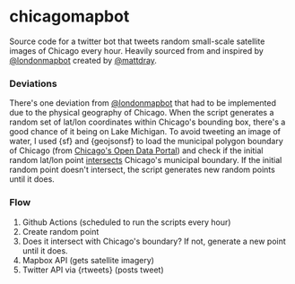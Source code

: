 # chicagomapbot
Source code for a twitter bot that tweets random small-scale satellite images of Chicago every hour. Heavily sourced from and inspired by [@londonmapbot](https://twitter.com/londonmapbot) created by [@mattdray](https://twitter.com/mattdray). 

### Deviations
There's one deviation from [@londonmapbot](https://twitter.com/londonmapbot) that had to be implemented due to the physical geography of Chicago. When the script generates a random set of lat/lon coordinates within Chicago's bounding box, there's a good chance of it being on Lake Michigan. To avoid tweeting an image of water, I used {sf} and {geojsonsf} to load the municipal polygon boundary of Chicago (from [Chicago's Open Data Portal](https://data.cityofchicago.org/Facilities-Geographic-Boundaries/Boundaries-City/ewy2-6yfk)) and check if the initial random lat/lon point [intersects](http://wiki.gis.com/wiki/index.php/Intersect) Chicago's municipal boundary. If the initial random point doesn't intersect, the script generates new random points until it does.

### Flow

1. Github Actions (scheduled to run the scripts every hour)
2. Create random point
3. Does it intersect with Chicago's boundary? If not, generate a new point until it does.
4. Mapbox API (gets satellite imagery)
5. Twitter API via {rtweets} (posts tweet)
